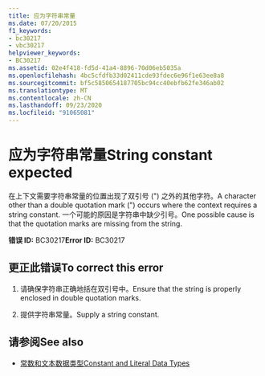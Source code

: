 ```yaml
---
title: 应为字符串常量
ms.date: 07/20/2015
f1_keywords:
- bc30217
- vbc30217
helpviewer_keywords:
- BC30217
ms.assetid: 02e4f418-fd5d-41a4-8896-70d06eb5035a
ms.openlocfilehash: 4bc5cfdfb33d02411cde93fdec6e96f1e63ee8a8
ms.sourcegitcommit: bf5c5850654187705bc94cc40ebfb62fe346ab02
ms.translationtype: MT
ms.contentlocale: zh-CN
ms.lasthandoff: 09/23/2020
ms.locfileid: "91065081"
---
```

# <a name="string-constant-expected"></a><span data-ttu-id="ae37c-102">应为字符串常量</span><span class="sxs-lookup"><span data-stu-id="ae37c-102">String constant expected</span></span>

<span data-ttu-id="ae37c-103">在上下文需要字符串常量的位置出现了双引号 (") 之外的其他字符。</span><span class="sxs-lookup"><span data-stu-id="ae37c-103">A character other than a double quotation mark (") occurs where the context requires a string constant.</span></span> <span data-ttu-id="ae37c-104">一个可能的原因是字符串中缺少引号。</span><span class="sxs-lookup"><span data-stu-id="ae37c-104">One possible cause is that the quotation marks are missing from the string.</span></span>  
  
 <span data-ttu-id="ae37c-105">**错误 ID:** BC30217</span><span class="sxs-lookup"><span data-stu-id="ae37c-105">**Error ID:** BC30217</span></span>  
  
## <a name="to-correct-this-error"></a><span data-ttu-id="ae37c-106">更正此错误</span><span class="sxs-lookup"><span data-stu-id="ae37c-106">To correct this error</span></span>  
  
1. <span data-ttu-id="ae37c-107">请确保字符串正确地括在双引号中。</span><span class="sxs-lookup"><span data-stu-id="ae37c-107">Ensure that the string is properly enclosed in double quotation marks.</span></span>  
  
2. <span data-ttu-id="ae37c-108">提供字符串常量。</span><span class="sxs-lookup"><span data-stu-id="ae37c-108">Supply a string constant.</span></span>  
  
## <a name="see-also"></a><span data-ttu-id="ae37c-109">请参阅</span><span class="sxs-lookup"><span data-stu-id="ae37c-109">See also</span></span>

- [<span data-ttu-id="ae37c-110">常数和文本数据类型</span><span class="sxs-lookup"><span data-stu-id="ae37c-110">Constant and Literal Data Types</span></span>](../programming-guide/language-features/constants-enums/constant-and-literal-data-types.md)
